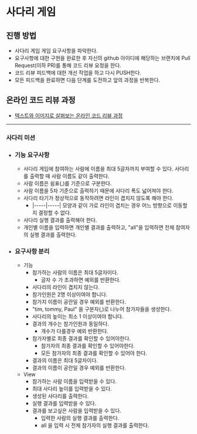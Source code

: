 # 사다리 게임
## 진행 방법
* 사다리 게임 게임 요구사항을 파악한다.
* 요구사항에 대한 구현을 완료한 후 자신의 github 아이디에 해당하는 브랜치에 Pull Request(이하 PR)를 통해 코드 리뷰 요청을 한다.
* 코드 리뷰 피드백에 대한 개선 작업을 하고 다시 PUSH한다.
* 모든 피드백을 완료하면 다음 단계를 도전하고 앞의 과정을 반복한다.

## 온라인 코드 리뷰 과정
* [텍스트와 이미지로 살펴보는 온라인 코드 리뷰 과정](https://github.com/nextstep-step/nextstep-docs/tree/master/codereview)

---

### 사다리 미션

- ### 기능 요구사항
  - 사다리 게임에 참여하는 사람에 이름을 최대 5글자까지 부여할 수 있다. 사다리를 출력할 때 사람 이름도 같이 출력한다.
  - 사람 이름은 쉼표(,)를 기준으로 구분한다.
  - 사람 이름을 5자 기준으로 출력하기 때문에 사다리 폭도 넓어져야 한다.
  - 사다리 타기가 정상적으로 동작하려면 라인이 겹치지 않도록 해야 한다.
    - |-----|-----| 모양과 같이 가로 라인이 겹치는 경우 어느 방향으로 이동할지 결정할 수 없다.
  - 사다리 실행 결과를 출력해야 한다.
  - 개인별 이름을 입력하면 개인별 결과를 출력하고, "all"을 입력하면 전체 참여자의 실행 결과를 출력한다.

- ### 요구사항 분리
  - 기능
    - 참가하는 사람의 이름은 최대 5글자이다.
      - 글자 수 가 초과하면 예외를 반환한다.
    - 사다리의 라인이 겹치지 않는다.
    - 참가인원은 2명 이상이여야 합니다.
    - 참가지 이름이 공란일 경우 예외를 반환한다.
    - "tim, tommy, Paul" 을 구분자(,)로 나누어 참가자들을 생성한다.
    - 사다리의 높이는 최소 1 이상이여야 합니다.
    - 결과의 개수는 참가인원과 동일하다.
      - 개수가 다를경우 예외 반환한다.
    - 참가자별로 최종 결과를 확인할 수 있어야한다.
      - 참가자의 최종 결과를 확인할 수 있어야한다.
      - 모든 참가자의 최종 결과를 확인할 수 있어야 한다.
    - 결과의 이름은 최대 5글자이다.
    - 결과의 이름이 공란일 경우 예외를 반환한다.
  - View
    - 참가하는 사람 이름을 입력받을 수 있다.
    - 최대 사다리 높이를 입력받을 수 있다.
    - 생성된 사다리를 출력한다.
    - 실행 결과를 입력받을 수 있다.
    - 결과를 보고싶은 사람을 입력받을 수 있다.
      - 입력한 사람의 실행 결과를 출력한다.
      - all 을 입력 시 전체 참가자의 실행 결과를 출력한다.